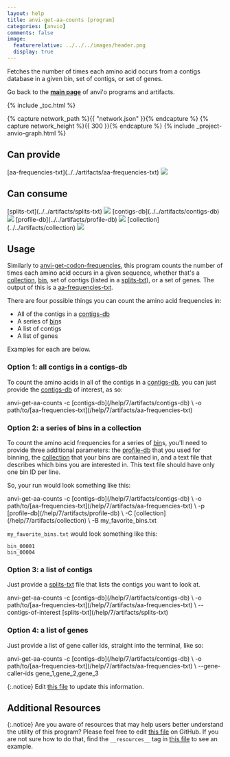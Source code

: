 ```yaml
---
layout: help
title: anvi-get-aa-counts [program]
categories: [anvio]
comments: false
image:
  featurerelative: ../../../images/header.png
  display: true
---
```


Fetches the number of times each amino acid occurs from a contigs database in a given bin, set of contigs, or set of genes.

Go back to the **[main page](../../)** of anvi'o programs and artifacts.


{% include _toc.html %}
<div id="svg" class="subnetwork"></div>
{% capture network_path %}{{ "network.json" }}{% endcapture %}
{% capture network_height %}{{ 300 }}{% endcapture %}
{% include _project-anvio-graph.html %}


## Can provide

<p style="text-align: left" markdown="1"><span class="artifact-p">[aa-frequencies-txt](../../artifacts/aa-frequencies-txt) <img src="../../images/icons/TXT.png" class="artifact-icon-mini" /></span></p>

## Can consume

<p style="text-align: left" markdown="1"><span class="artifact-r">[splits-txt](../../artifacts/splits-txt) <img src="../../images/icons/TXT.png" class="artifact-icon-mini" /></span> <span class="artifact-r">[contigs-db](../../artifacts/contigs-db) <img src="../../images/icons/DB.png" class="artifact-icon-mini" /></span> <span class="artifact-r">[profile-db](../../artifacts/profile-db) <img src="../../images/icons/DB.png" class="artifact-icon-mini" /></span> <span class="artifact-r">[collection](../../artifacts/collection) <img src="../../images/icons/COLLECTION.png" class="artifact-icon-mini" /></span></p>

## Usage


Similarly to <span class="artifact-n">[anvi-get-codon-frequencies](/help/7/programs/anvi-get-codon-frequencies)</span>, this program counts the number of times each amino acid occurs in a given sequence, whether that's a <span class="artifact-n">[collection](/help/7/artifacts/collection)</span>, <span class="artifact-n">[bin](/help/7/artifacts/bin)</span>, set of contigs (listed in a <span class="artifact-n">[splits-txt](/help/7/artifacts/splits-txt)</span>), or a set of genes. The output of this is a <span class="artifact-n">[aa-frequencies-txt](/help/7/artifacts/aa-frequencies-txt)</span>. 

There are four possible things you can count the amino acid frequencies in: 
* All of the contigs in a <span class="artifact-n">[contigs-db](/help/7/artifacts/contigs-db)</span>
* A series of <span class="artifact-n">[bin](/help/7/artifacts/bin)</span>s
* A list of contigs
* A list of genes

Examples for each are below.

### Option 1: all contigs in a contigs-db

To count the amino acids in all of the contigs in a <span class="artifact-n">[contigs-db](/help/7/artifacts/contigs-db)</span>, you can just provide the <span class="artifact-n">[contigs-db](/help/7/artifacts/contigs-db)</span> of interest, as so:

<div class="codeblock" markdown="1">
anvi&#45;get&#45;aa&#45;counts &#45;c <span class="artifact&#45;n">[contigs&#45;db](/help/7/artifacts/contigs&#45;db)</span> \
                   &#45;o path/to/<span class="artifact&#45;n">[aa&#45;frequencies&#45;txt](/help/7/artifacts/aa&#45;frequencies&#45;txt)</span>
</div>

### Option 2: a series of bins in a collection 

To count the amino acid frequencies for a series of <span class="artifact-n">[bin](/help/7/artifacts/bin)</span>s, you'll need to provide three additional parameters: the <span class="artifact-n">[profile-db](/help/7/artifacts/profile-db)</span> that you used for binning, the <span class="artifact-n">[collection](/help/7/artifacts/collection)</span> that your bins are contained in, and a text file that describes which bins you are interested in. This text file should have only one bin ID per line. 

So, your run would look something like this: 

<div class="codeblock" markdown="1">
anvi&#45;get&#45;aa&#45;counts &#45;c <span class="artifact&#45;n">[contigs&#45;db](/help/7/artifacts/contigs&#45;db)</span> \
                   &#45;o path/to/<span class="artifact&#45;n">[aa&#45;frequencies&#45;txt](/help/7/artifacts/aa&#45;frequencies&#45;txt)</span> \
                   &#45;p <span class="artifact&#45;n">[profile&#45;db](/help/7/artifacts/profile&#45;db)</span> \
                   &#45;C <span class="artifact&#45;n">[collection](/help/7/artifacts/collection)</span> \
                   &#45;B my_favorite_bins.txt
</div>

`my_favorite_bins.txt` would look something like this:

    bin_00001
    bin_00004
    
### Option 3: a list of contigs

Just provide a <span class="artifact-n">[splits-txt](/help/7/artifacts/splits-txt)</span> file that lists the contigs you want to look at. 

<div class="codeblock" markdown="1">
anvi&#45;get&#45;aa&#45;counts &#45;c <span class="artifact&#45;n">[contigs&#45;db](/help/7/artifacts/contigs&#45;db)</span> \
                   &#45;o path/to/<span class="artifact&#45;n">[aa&#45;frequencies&#45;txt](/help/7/artifacts/aa&#45;frequencies&#45;txt)</span> \
                   &#45;&#45;contigs&#45;of&#45;interest <span class="artifact&#45;n">[splits&#45;txt](/help/7/artifacts/splits&#45;txt)</span>
</div>

### Option 4: a list of genes 

Just provide a list of gene caller ids, straight into the terminal, like so:

<div class="codeblock" markdown="1">
anvi&#45;get&#45;aa&#45;counts &#45;c <span class="artifact&#45;n">[contigs&#45;db](/help/7/artifacts/contigs&#45;db)</span> \
                   &#45;o path/to/<span class="artifact&#45;n">[aa&#45;frequencies&#45;txt](/help/7/artifacts/aa&#45;frequencies&#45;txt)</span> \
                   &#45;&#45;gene&#45;caller&#45;ids gene_1,gene_2,gene_3
</div>


{:.notice}
Edit [this file](https://github.com/merenlab/anvio/tree/master/anvio/docs/programs/anvi-get-aa-counts.md) to update this information.


## Additional Resources



{:.notice}
Are you aware of resources that may help users better understand the utility of this program? Please feel free to edit [this file](https://github.com/merenlab/anvio/tree/master/bin/anvi-get-aa-counts) on GitHub. If you are not sure how to do that, find the `__resources__` tag in [this file](https://github.com/merenlab/anvio/blob/master/bin/anvi-interactive) to see an example.
